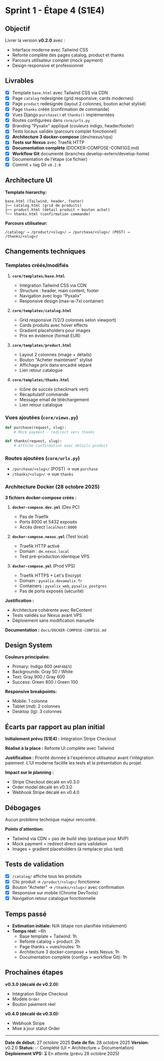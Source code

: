 # Sprint 1 - Étape 4 (S1E4)

## Objectif

Livrer la version **v0.2.0** avec :

- Interface moderne avec Tailwind CSS
- Refonte complète des pages catalog, product et thanks
- Parcours utilisateur complet (mock payment)
- Design responsive et professionnel

## Livrables

- [x] Template `base.html` avec Tailwind CSS via CDN
- [x] Page `catalog` redesignée (grid responsive, cards modernes)
- [x] Page `product` redesignée (layout 2 colonnes, bouton achat stylisé)
- [x] Page `thanks` créée (confirmation de commande)
- [x] Vues Django `purchase()` et `thanks()` implémentées
- [x] Routes configurées dans `core/urls.py`
- [x] Branding "Pyxalix" appliqué (couleurs indigo, header/footer)
- [x] Tests locaux validés (parcours complet fonctionnel)
- [x] **Architecture 3 docker-compose** (dev/nexus/vps)
- [x] **Tests sur Nexus** avec Traefik HTTP
- [x] **Documentation complète** (DOCKER-COMPOSE-CONFIGS.md)
- [x] **Workflow Git** documenté (branches develop-extern/develop-home)
- [x] Documentation de l'étape (ce fichier)
- [x] Commit + tag Git `v0.2.0`

## Architecture UI

**Template hierarchy:**
```
base.html (Tailwind, header, footer)
├── catalog.html (grid de produits)
├── product.html (détail produit + bouton achat)
└── thanks.html (confirmation commande)
```

**Parcours utilisateur:**
```
/catalog/ → /product/<slug>/ → /purchase/<slug>/ (POST) → /thanks/<slug>/
```

## Changements techniques

### Templates créés/modifiés

1. **`core/templates/base.html`**
   - Intégration Tailwind CSS via CDN
   - Structure : header, main content, footer
   - Navigation avec logo "Pyxalix"
   - Responsive design (max-w-7xl container)

2. **`core/templates/catalog.html`**
   - Grid responsive (1/2/3 colonnes selon viewport)
   - Cards produits avec hover effects
   - Gradient placeholders pour images
   - Prix en évidence (format EUR)

3. **`core/templates/product.html`**
   - Layout 2 colonnes (image + détails)
   - Bouton "Acheter maintenant" stylisé
   - Affichage prix dans encadré séparé
   - Lien retour catalogue

4. **`core/templates/thanks.html`**
   - Icône de succès (checkmark vert)
   - Récapitulatif commande
   - Message email de téléchargement
   - Lien retour catalogue

### Vues ajoutées (`core/views.py`)
```python
def purchase(request, slug):
    # Mock payment - redirect vers thanks

def thanks(request, slug):
    # Affiche confirmation avec détails produit
```

### Routes ajoutées (`core/urls.py`)

- `/purchase/<slug>/` (POST) → vue `purchase`
- `/thanks/<slug>/` → vue `thanks`

### Architecture Docker (28 octobre 2025)

**3 fichiers docker-compose créés :**

1. **`docker-compose.dev.yml`** (Dev PC)
   - Pas de Traefik
   - Ports 8000 et 5432 exposés
   - Accès direct `localhost:8000`

2. **`docker-compose.nexus.yml`** (Test local)
   - Traefik HTTP activé
   - Domain : `dm.nexus.local`
   - Test pré-production identique VPS

3. **`docker-compose.yml`** (Prod VPS)
   - Traefik HTTPS + Let's Encrypt
   - Domain : `pyxalix.devamalix.fr`
   - Containers : `pyxalix_web`, `pyxalix_postgres`
   - Pas de ports exposés (sécurité)

**Justification :**
- Architecture cohérente avec ReContent
- Tests validés sur Nexus avant VPS
- Déploiement sans modification manuelle

**Documentation :** `docs/DOCKER-COMPOSE-CONFIGS.md`

## Design System

**Couleurs principales:**
- Primary: Indigo 600 (`#4F46E5`)
- Backgrounds: Gray 50 / White
- Text: Gray 900 / Gray 600
- Success: Green 800 / Green 100

**Responsive breakpoints:**
- Mobile: 1 colonne
- Tablet (md): 2 colonnes
- Desktop (lg): 3 colonnes

## Écarts par rapport au plan initial

**Initialement prévu (S1E4) :** Intégration Stripe Checkout

**Réalisé à la place :** Refonte UI complète avec Tailwind

**Justification :** Priorité donnée à l'expérience utilisateur avant l'intégration paiement. L'UI moderne facilite les tests et la présentation du projet.

**Impact sur le planning :**
- Stripe Checkout décalé en v0.3.0
- Order model décalé en v0.3.0
- Webhook Stripe décalé en v0.4.0

## Débogages

Aucun problème technique majeur rencontré.

**Points d'attention:**
- Tailwind via CDN = pas de build step (pratique pour MVP)
- Mock payment = redirect direct sans validation
- Images = gradient placeholders (à remplacer plus tard)

## Tests de validation

- [x] `/catalog/` affiche tous les produits
- [x] Clic produit → `/product/<slug>/` fonctionne
- [x] Bouton "Acheter" → `/thanks/<slug>/` avec confirmation
- [x] Responsive sur mobile (Chrome DevTools)
- [x] Navigation retour catalogue fonctionnelle

## Temps passé

- **Estimation initiale:** N/A (étape non planifiée initialement)
- **Temps réel:** ~6h
  - Base template + Tailwind: 1h
  - Refonte catalog + product: 2h
  - Page thanks + vues/routes: 1h
  - Architecture 3 docker-compose + tests Nexus: 1h
  - Documentation complète (configs + workflow Git): 1h

## Prochaines étapes

**v0.3.0 (décalé de v0.2.0):**
- Intégration Stripe Checkout
- Modèle `Order`
- Bouton paiement réel

**v0.4.0 (décalé de v0.3.0):**
- Webhook Stripe
- Mise à jour statut Order

---

**Date de début:** 27 octobre 2025
**Date de fin:** 28 octobre 2025
**Version:** v0.2.0
**Status:** ✅ Complété (UI + Architecture + Documentation)
**Déploiement VPS:** ⏳ En attente (prévu 28 octobre 2025)